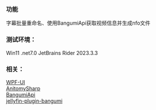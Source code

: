 ### 功能

字幕批量重命名、使用BangumiApi获取视频信息并生成nfo文件

### 测试环境：
Win11 .net7.0  JetBrains Rider 2023.3.3

### 相关：
[WPF-UI](https://github.com/lepoco/wpfui)  
[AnitomySharp](https://github.com/chu-shen/AnitomySharp)  
[BangumiApi](https://github.com/bangumi/api)  
[jellyfin-plugin-bangumi](https://github.com/kookxiang/jellyfin-plugin-bangumi)